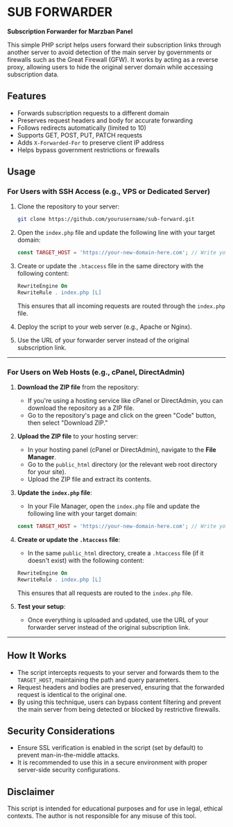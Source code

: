 # SUB FORWARDER

**Subscription Forwarder for Marzban Panel**

This simple PHP script helps users forward their subscription links through another server to avoid detection of the main server by governments or firewalls such as the Great Firewall (GFW). It works by acting as a reverse proxy, allowing users to hide the original server domain while accessing subscription data.

## Features

- Forwards subscription requests to a different domain
- Preserves request headers and body for accurate forwarding
- Follows redirects automatically (limited to 10)
- Supports GET, POST, PUT, PATCH requests
- Adds `X-Forwarded-For` to preserve client IP address
- Helps bypass government restrictions or firewalls

## Usage

### For Users with SSH Access (e.g., VPS or Dedicated Server)

1. Clone the repository to your server:

    ```bash
    git clone https://github.com/yourusername/sub-forward.git
    ```

2. Open the `index.php` file and update the following line with your target domain:

    ```php
    const TARGET_HOST = 'https://your-new-domain-here.com'; // Write your target host URL here
    ```

3. Create or update the `.htaccess` file in the same directory with the following content:

    ```apache
    RewriteEngine On
    RewriteRule . index.php [L]
    ```

   This ensures that all incoming requests are routed through the `index.php` file.

4. Deploy the script to your web server (e.g., Apache or Nginx).

5. Use the URL of your forwarder server instead of the original subscription link.

---

### For Users on Web Hosts (e.g., cPanel, DirectAdmin)

1. **Download the ZIP file** from the repository:

   - If you're using a hosting service like cPanel or DirectAdmin, you can download the repository as a ZIP file.
   - Go to the repository's page and click on the green "Code" button, then select "Download ZIP."

2. **Upload the ZIP file** to your hosting server:

   - In your hosting panel (cPanel or DirectAdmin), navigate to the **File Manager**.
   - Go to the `public_html` directory (or the relevant web root directory for your site).
   - Upload the ZIP file and extract its contents.

3. **Update the `index.php` file**:

   - In your File Manager, open the `index.php` file and update the following line with your target domain:

    ```php
    const TARGET_HOST = 'https://your-new-domain-here.com'; // Write your target host URL here
    ```

4. **Create or update the `.htaccess` file**:

   - In the same `public_html` directory, create a `.htaccess` file (if it doesn't exist) with the following content:

    ```apache
    RewriteEngine On
    RewriteRule . index.php [L]
    ```

   This ensures that all requests are routed to the `index.php` file.

5. **Test your setup**:

   - Once everything is uploaded and updated, use the URL of your forwarder server instead of the original subscription link.

---

## How It Works

- The script intercepts requests to your server and forwards them to the `TARGET_HOST`, maintaining the path and query parameters.
- Request headers and bodies are preserved, ensuring that the forwarded request is identical to the original one.
- By using this technique, users can bypass content filtering and prevent the main server from being detected or blocked by restrictive firewalls.

## Security Considerations

- Ensure SSL verification is enabled in the script (set by default) to prevent man-in-the-middle attacks.
- It is recommended to use this in a secure environment with proper server-side security configurations.

## Disclaimer

This script is intended for educational purposes and for use in legal, ethical contexts. The author is not responsible for any misuse of this tool.
